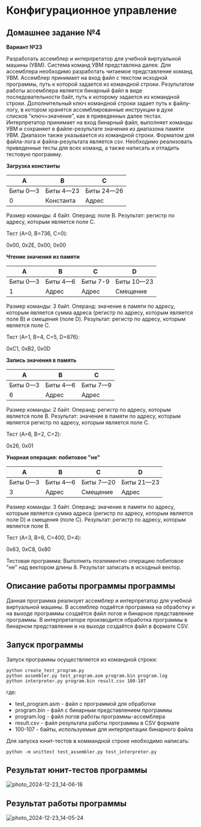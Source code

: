 # Конфигурационное управление

## Домашнее задание №4

**Вариант №23**

  Разработать ассемблер и интерпретатор для учебной виртуальной машины (УВМ). Система команд УВМ представлена далее.
  Для ассемблера необходимо разработать читаемое представление команд УВМ. Ассемблер принимает на вход файл с текстом исходной программы, путь к которой задается из командной строки. Результатом работы ассемблера является бинарный файл в виде последовательности байт, путь к которому задается из командной строки. Дополнительный ключ командной строки задает путь к файлу-логу, в котором хранятся ассемблированные инструкции в духе списков “ключ=значение”, как в приведенных далее тестах.
  Интерпретатор принимает на вход бинарный файл, выполняет команды УВМ и сохраняет в файле-результате значения из диапазона памяти УВМ. Диапазон также указывается из командной строки.
  Форматом для файла-лога и файла-результата является csv.
  Необходимо реализовать приведенные тесты для всех команд, а также написать и отладить тестовую программу.

**Загрузка константы**

| A | B | C |
|---|---|---|
| Биты 0—3 | Биты 4—23 | Биты 24—26 |
| 0 | Константа | Адрес |

Размер команды: 4 байт. Операнд: поле B. Результат: регистр по адресу, которым является поле C.

Тест (A=0, B=736, C=0):

0x00, 0x2E, 0x00, 0x00


**Чтение значения из памяти**

| A | B | C | D |
|---|---|---|---|
| Биты 0—3 | Биты 4—6 | Биты 7-9 | Биты 10—23 |
| 1 | Адрес | Адрес | Смещение |

Размер команды: 3 байт. Операнд: значение в памяти по адресу, которым является сумма адреса (регистр по адресу, которым является поле B) и смещения (поле D). Результат: регистр по адресу, которым является поле C.

Тест (A=1, B=4, C=5, D=876):

0xC1, 0xB2, 0x0D


**Запись значения в память**

| A | B | C |
|---|---|---|
| Биты 0—3 | Биты 4—6 | Биты 7—9 |
| 6 | Адрес | Адрес |

Размер команды: 2 байт. Операнд: регистр по адресу, которым является поле B. Результат: значение в памяти по адресу, которым является регистр по адресу, которым является поле C.

Тест (A=6, B=2, C=2):

0x26, 0x01


**Унарная операция: побитовое "не"**

| A | B | C | D |
|---|---|---|---|
| Биты 0—3 | Биты 4—6 | Биты 7—20 | Биты 21—23 |
| 3 | Адрес | Смещение | Адрес |

Размер команды: 3 байт. Операнд: значение в памяти по адресу, которым является сумма адреса (регистр по адресу, которым является поле D) и смещения (поле C). Результат: регистр по адресу, которым является поле B.

Тест (A=3, B=6, C=400, D=4):

0x63, 0xC8, 0x80

Тестовая программа: Выполнить поэлементно операцию побитовое "не" над вектором длины 8.
Результат записать в исходный вектор.


## Описание работы программы программы

Данная программа реализует ассемблер и интерпретатор для учебной виртуальной машины. В ассемблер подаётся программа на обработку и на выходе программы создаётся файл логов и бинарное представление программы. В интерпретаторе производится обработка программы в бинарном представлении и на выходе создаётся файл в формате CSV.


## Запуск программы

Запуск программы осуществляется из командной строки:
```
python create_test_program.py
python assembler.py test_program.asm program.bin program.log
python interpreter.py program.bin result.csv 100-107
```
где:
* test_program.asm - файл с программой для обработки
* program.bin - файл с бинарным представлением программы
* program.log - файл логов работы программы-ассемблера
* result.csv - файл результата работы программы в CSV формате
* 100-107 - байты, используемые для интерпретации бинарного файла

Для запуска юнит-тестов в коммандной строке необходимо написать:
```
python -m unittest test_assembler.py test_interpreter.py
```


## Результат юнит-тестов программы


![photo_2024-12-23_14-06-18](https://github.com/user-attachments/assets/0b230aeb-5c86-4595-b2d4-a5f7d55a64ed)


## Результат работы программы


![photo_2024-12-23_14-05-24](https://github.com/user-attachments/assets/2a57f1c4-623b-4d43-8c1c-6d3174167eac)
